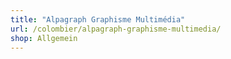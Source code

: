 ```yaml
---
title: "Alpagraph Graphisme Multimédia"
url: /colombier/alpagraph-graphisme-multimedia/
shop: Allgemein
---
```


